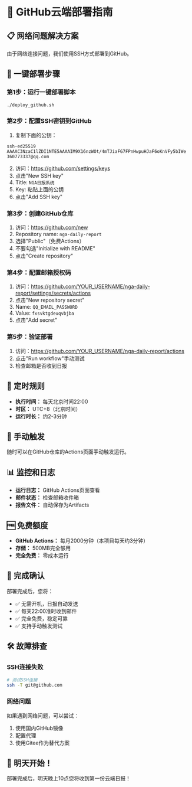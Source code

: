 # 🔧 GitHub云端部署指南

## 📋 网络问题解决方案

由于网络连接问题，我们使用SSH方式部署到GitHub。

## 🚀 一键部署步骤

### **第1步：运行一键部署脚本**
```bash
./deploy_github.sh
```

### **第2步：配置SSH密钥到GitHub**
1. 复制下面的公钥：
```
ssh-ed25519 AAAAC3NzaC1lZDI1NTE5AAAAIM9X16nzWOt/4mTJiaFG7FPnHwpuHJaF6oKnVFy5bIWe 360773337@qq.com
```

2. 访问：https://github.com/settings/keys
3. 点击"New SSH key"
4. Title: `NGA日报系统`
5. Key: 粘贴上面的公钥
6. 点击"Add SSH key"

### **第3步：创建GitHub仓库**
1. 访问：https://github.com/new
2. Repository name: `nga-daily-report`
3. 选择"Public"（免费Actions）
4. 不要勾选"Initialize with README"
5. 点击"Create repository"

### **第4步：配置邮箱授权码**
1. 访问：https://github.com/YOUR_USERNAME/nga-daily-report/settings/secrets/actions
2. 点击"New repository secret"
3. Name: `QQ_EMAIL_PASSWORD`
4. Value: `fxsvktgdeuqvbjba`
5. 点击"Add secret"

### **第5步：验证部署**
1. 访问：https://github.com/YOUR_USERNAME/nga-daily-report/actions
2. 点击"Run workflow"手动测试
3. 检查邮箱是否收到日报

## 📅 定时规则
- **执行时间：** 每天北京时间22:00
- **时区：** UTC+8（北京时间）
- **运行时长：** 约2-3分钟

## 🔄 手动触发
随时可以在GitHub仓库的Actions页面手动触发运行。

## 📊 监控和日志
- **运行日志：** GitHub Actions页面查看
- **邮件状态：** 检查邮箱收件箱
- **报告文件：** 自动保存为Artifacts

## 🆓 免费额度
- **GitHub Actions：** 每月2000分钟（本项目每天约3分钟）
- **存储：** 500MB完全够用
- **完全免费：** 零成本运行

## 🎯 完成确认
部署完成后，您将：
- ✅ 无需开机，日报自动发送
- ✅ 每天22:00准时收到邮件
- ✅ 完全免费，稳定可靠
- ✅ 支持手动触发测试

## 🛠️ 故障排查

### SSH连接失败
```bash
# 测试SSH连接
ssh -T git@github.com
```

### 网络问题
如果遇到网络问题，可以尝试：
1. 使用国内GitHub镜像
2. 配置代理
3. 使用Gitee作为替代方案

## 🎊 明天开始！
部署完成后，明天晚上10点您将收到第一份云端日报！